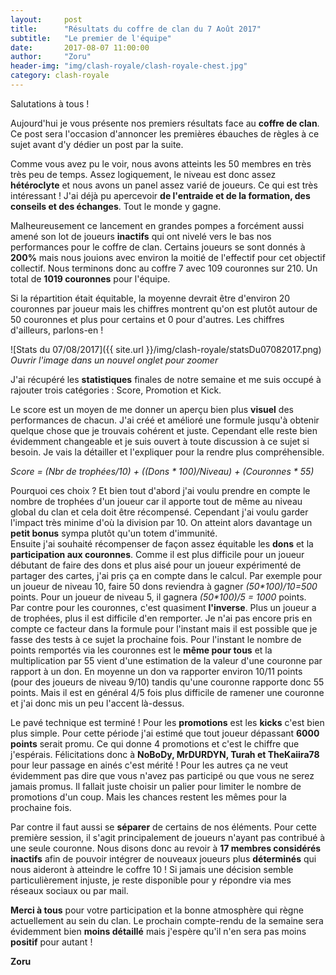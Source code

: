 ```yaml
---
layout:     post
title:      "Résultats du coffre de clan du 7 Août 2017"
subtitle:   "Le premier de l'équipe"
date:       2017-08-07 11:00:00
author:     "Zoru"
header-img: "img/clash-royale/clash-royale-chest.jpg"
category: clash-royale
---
```


<p>Salutations à tous !</p>

<p>Aujourd'hui je vous présente nos premiers résultats face au <b>coffre de clan</b>. Ce post sera l'occasion d'annoncer les premières ébauches de règles à ce sujet avant d'y dédier un post par la suite.</p>

<p>Comme vous avez pu le voir, nous avons atteints les 50 membres en très très peu de temps. Assez logiquement, le niveau est donc assez <b>hétéroclyte</b> et nous avons un panel assez varié de joueurs. Ce qui est très intéressant ! J'ai déjà pu apercevoir <b>de l'entraide et de la formation, des conseils et des échanges</b>. Tout le monde y gagne.</p>

<p>Malheureusement ce lancement en grandes pompes a forcément aussi amené son lot de joueurs <b>inactifs</b> qui ont nivelé vers le bas nos performances pour le coffre de clan. Certains joueurs se sont donnés à <b>200%</b> mais nous jouions avec environ la moitié de l'effectif pour cet objectif collectif. Nous terminons donc au coffre 7 avec 109 couronnes sur 210. Un total de <b>1019 couronnes</b> pour l'équipe.</p>

<p>Si la répartition était équitable, la moyenne devrait être d'environ 20 couronnes par joueur mais les chiffres montrent qu'on est plutôt autour de 50 couronnes et plus pour certains et 0 pour d'autres. Les chiffres d'ailleurs, parlons-en !</p>

![Stats du 07/08/2017]({{ site.url }}/img/clash-royale/statsDu07082017.png)
<i>Ouvrir l'image dans un nouvel onglet pour zoomer</i>

<p>J'ai récupéré les <b>statistiques</b> finales de notre semaine et me suis occupé à rajouter trois catégories : Score, Promotion et Kick.</p>

<p>Le score est un moyen de me donner un aperçu bien plus <b>visuel</b> des performances de chacun. J'ai créé et amélioré une formule jusqu'à obtenir quelque chose que je trouvais cohérent et juste. Cependant elle reste bien évidemment changeable et je suis ouvert à toute discussion à ce sujet si besoin. Je vais la détailler et l'expliquer pour la rendre plus compréhensible.</p>

<p><i>Score = (Nbr de trophées/10) + ((Dons * 100)/Niveau) + (Couronnes * 55)</i></p>

<p>Pourquoi ces choix ? Et bien tout d'abord j'ai voulu prendre en compte le nombre de trophées d'un joueur car il apporte tout de même au niveau global du clan et cela doit être récompensé. Cependant j'ai voulu garder l'impact très minime d'où la division par 10. On atteint alors davantage un <b>petit bonus</b> sympa plutôt qu'un totem d'immunité. <br/>
Ensuite j'ai souhaité récompenser de façon assez équitable les <b>dons</b> et la <b>participation aux couronnes</b>. Comme il est plus difficile pour un joueur débutant de faire des dons et plus aisé pour un joueur expérimenté de partager des cartes, j'ai pris ça en compte dans le calcul. Par exemple pour un joueur de niveau 10, faire 50 dons reviendra à gagner <i>(50*100)/10=500</i> points. Pour un joueur de niveau 5, il gagnera <i>(50*100)/5 = 1000</i> points.<br/>
Par contre pour les couronnes, c'est quasiment <b>l'inverse</b>. Plus un joueur a de trophées, plus il est difficile d'en remporter. Je n'ai pas encore pris en compte ce facteur dans la formule pour l'instant mais il est possible que je fasse des tests à ce sujet la prochaine fois. Pour l'instant le nombre de points remportés via les couronnes est le <b>même pour tous</b> et la multiplication par 55 vient d'une estimation de la valeur d'une couronne par rapport à un don. En moyenne un don va rapporter environ 10/11 points (pour des joueurs de niveau 9/10) tandis qu'une couronne rapporte donc 55 points. Mais il est en général 4/5 fois plus difficile de ramener une couronne et j'ai donc mis un peu l'accent là-dessus. 
</p>

<p>Le pavé technique est terminé ! Pour les <b>promotions</b> est les <b>kicks</b> c'est bien plus simple. Pour cette période j'ai estimé que tout joueur dépassant <b>6000 points</b> serait promu. Ce qui donne 4 promotions et c'est le chiffre que j'espérais. Félicitations donc à <b>NoBoDy, MrDURDYN, Turah et TheKaiira78</b> pour leur passage en ainés c'est mérité ! Pour les autres ça ne veut évidemment pas dire que vous n'avez pas participé ou que vous ne serez jamais promus. Il fallait juste choisir un palier pour limiter le nombre de promotions d'un coup. Mais les chances restent les mêmes pour la prochaine fois.</p>

<p>Par contre il faut aussi se <b>séparer</b> de certains de nos éléments. Pour cette première session, il s'agit principalement de joueurs n'ayant pas contribué à une seule couronne. Nous disons donc au revoir à <b>17 membres considérés inactifs</b> afin de pouvoir intégrer de nouveaux joueurs plus <b>déterminés</b> qui nous aideront à atteindre le coffre 10 ! Si jamais une décision semble particulièrement injuste, je reste disponible pour y répondre via mes réseaux sociaux ou par mail.</p>

<p><b>Merci à tous</b> pour votre participation et la bonne atmosphère qui règne actuellement au sein du clan. Le prochain compte-rendu de la semaine sera évidemment bien <b>moins détaillé</b> mais j'espère qu'il n'en sera pas moins <b>positif</b> pour autant !</p>

<p><b>Zoru</b></p>